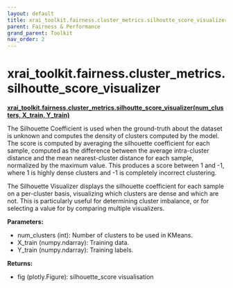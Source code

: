 ```yaml
---
layout: default
title: xrai_toolkit.fairness.cluster_metrics.silhoutte_score_visualizer
parent: Fairness & Performance
grand_parent: Toolkit
nav_order: 2
---
```


# xrai_toolkit.fairness.cluster_metrics.silhoutte_score_visualizer
**[xrai_toolkit.fairness.cluster_metrics.silhoutte_score_visualizer(num_clusters, X_train, Y_train)](https://github.com/gaberamolete/XRAIToolkit/blob/main/fairness/cluster_metrics.py)**


The Silhouette Coefficient is used when the ground-truth about the dataset is unknown and computes the density of clusters computed by the model. The score is computed by averaging the silhouette coefficient for each sample, computed as the difference between the average intra-cluster distance and the mean nearest-cluster distance for each sample, normalized by the maximum value. This produces a score between 1 and -1, where 1 is highly dense clusters and -1 is completely incorrect clustering.

The Silhouette Visualizer displays the silhouette coefficient for each sample on a per-cluster basis, visualizing which clusters are dense and which are not. This is particularly useful for determining cluster imbalance, or for selecting a value for 
by comparing multiple visualizers. 


**Parameters:**
- num_clusters (int): Number of clusters to be used in KMeans.
- X_train (numpy.ndarray): Training data.
- Y_train (numpy.ndarray): Training labels.

**Returns:**
- fig (plotly.Figure): silhouette_score visualisation
